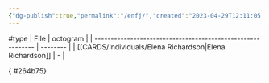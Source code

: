 ```yaml
---
{"dg-publish":true,"permalink":"/enfj/","created":"2023-04-29T12:11:05.815+02:00","updated":"2023-05-02T11:08:43.379+02:00"}
---
```


#type
| File                                                        | octogram |
| ----------------------------------------------------------- | -------- |
| [[CARDS/Individuals/Elena Richardson\|Elena Richardson]] | \-       |

{ #264b75}


